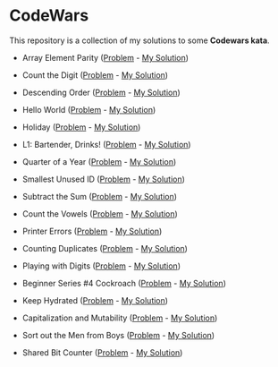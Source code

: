 # CodeWars

This repository is a collection of my solutions to some **Codewars kata**.

- Array Element Parity ([Problem](https://www.codewars.com/kata/5a092d9e46d843b9db000064) - [My Solution](https://github.com/danaeharris/CodeWars/blob/master/arrayElementParity.js))

- Count the Digit ([Problem](https://www.codewars.com/kata/566fc12495810954b1000030) - [My Solution](https://github.com/danaeharris/CodeWars/blob/master/countTheDigit.js))

- Descending Order ([Problem](https://www.codewars.com/kata/5467e4d82edf8bbf40000155) - [My Solution](https://github.com/danaeharris/CodeWars/blob/master/descendingOrder.js))

- Hello World ([Problem](codewars.com/kata/523b4ff7adca849afe000035) - [My Solution]((https://github.com/danaeharris/CodeWars/blob/master/helloWorld.js)))

- Holiday ([Problem](https://www.codewars.com/kata/57e92e91b63b6cbac20001e5) - [My Solution](https://github.com/danaeharris/CodeWars/blob/master/holidayViii%20DutyFree.js))

- L1: Bartender, Drinks! ([Problem](https://www.codewars.com/kata/568dc014440f03b13900001d) - [My Solution](https://github.com/danaeharris/CodeWars/blob/master/bartenderDrinks.js))

- Quarter of a Year ([Problem](https://www.codewars.com/kata/5ce9c1000bab0b001134f5af) - [My Solution](https://github.com/danaeharris/CodeWars/blob/master/quarterOfAYear.js))

- Smallest Unused ID ([Problem]((https://www.codewars.com/kata/55eea63119278d571d00006a)) - [My Solution](https://github.com/danaeharris/CodeWars/blob/master/smallestUnusedId.js))

- Subtract the Sum ([Problem]((https://www.codewars.com/kata/56c5847f27be2c3db20009c3)) - [My Solution]((https://github.com/danaeharris/CodeWars/blob/master/subtractTheSum.js)))

- Count the Vowels ([Problem]((https://www.codewars.com/kata/54ff3102c1bad923760001f3/train/javascript)) - [My Solution]((https://github.com/danaeharris/CodeWars/blob/master/vowelCount.js)))

- Printer Errors ([Problem]((https://www.codewars.com/kata/56541980fa08ab47a0000040)) - [My Solution]((https://github.com/danaeharris/CodeWars/blob/master/printerErrors.js)))

- Counting Duplicates ([Problem]((https://www.codewars.com/kata/54bf1c2cd5b56cc47f0007a1)) - [My Solution]((https://github.com/danaeharris/CodeWars/blob/master/countingDuplicates.js)))
 
- Playing with Digits ([Problem]((https://www.codewars.com/kata/5552101f47fc5178b1000050)) - [My Solution]((https://github.com/danaeharris/CodeWars/blob/master/playingWithDigits.js)))

- Beginner Series #4 Cockroach ([Problem]((https://www.codewars.com/kata/55fab1ffda3e2e44f00000c6)) - [My Solution]((https://github.com/danaeharris/CodeWars/blob/master/beginnerSeries%234Cockroach.js)))

- Keep Hydrated ([Problem]((https://www.codewars.com/kata/582cb0224e56e068d800003c)) - [My Solution]((https://github.com/danaeharris/CodeWars/commit/818fd3227e6d9191250fa72864321e3be6ada60a)))

- Capitalization and Mutability ([Problem]((https://www.codewars.com/kata/595970246c9b8fa0a8000086)) - [My Solution]((https://github.com/danaeharris/CodeWars/commit/da459d82c0d0897f29897f057c892050bdcbfe7e)))

- Sort out the Men from Boys ([Problem]((https://www.codewars.com/kata/5af15a37de4c7f223e00012d)) - [My Solution]((https://github.com/danaeharris/CodeWars/commit/57c8d38579464f93a64e9bdfac488c98f8aca3b6)))

- Shared Bit Counter ([Problem]((https://www.codewars.com/kata/58a5aeb893b79949eb0000f1/solutions/javascript)) - [My Solution]((https://github.com/danaeharris/CodeWars/blob/master/sharedBitCounter.js)))
